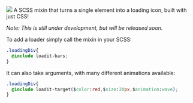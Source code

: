 <img src="http://s15.postimg.org/g2uq520h5/loader.png">
A SCSS mixin that turns a single element into a loading icon, built with just CSS!

*Note: This is still under development, but will be released soon.*

To add a loader simply call the mixin in your SCSS:
```css
.loadingDiv{
  @include loadit-bars;
}
```
It can also take arguments, with many different animations available:
```css
.loadingDiv{
  @include loadit-target($color:red,$size:20px,$animation:wave);
}
```



